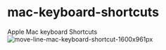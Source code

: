 # mac-keyboard-shortcuts
Apple Mac keyboard Shortcuts
![move-line-mac-keyboard-shortcut-1600x961px](https://github.com/danielurra/mac-keyboard-shortcuts/assets/51704179/7efe823d-cda6-42b3-b5a7-8b0aef9cf992)<br>
